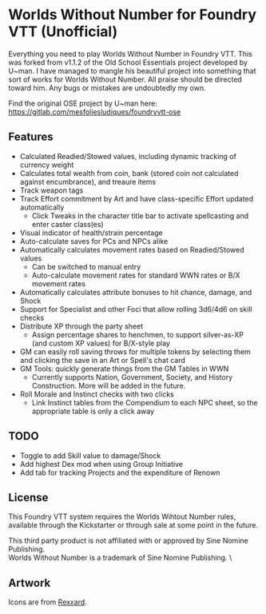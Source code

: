 # Worlds Without Number for Foundry VTT (Unofficial)
Everything you need to play Worlds Without Number in Foundry VTT. This was forked from v1.1.2 of the Old School Essentials project developed by U~man. I have managed to mangle his beautiful project into something that sort of works for Worlds Without Number. All praise should be directed toward him. Any bugs or mistakes are undoubtedly my own.

Find the original OSE project by U~man here: https://gitlab.com/mesfoliesludiques/foundryvtt-ose
## Features
* Calculated Readied/Stowed values, including dynamic tracking of currency weight
* Calculates total wealth from coin, bank (stored coin not calculated against encumbrance), and treaure items
* Track weapon tags
* Track Effort commitment by Art and have class-specific Effort updated automatically
    * Click Tweaks in the character title bar to activate spellcasting and enter caster class(es)
* Visual indicator of health/strain percentage
* Auto-calculate saves for PCs and NPCs alike
* Automatically calculates movement rates based on Readied/Stowed values
    * Can be switched to manual entry
    * Auto-calculate movement rates for standard WWN rates or B/X movement rates
* Automatically calculates attribute bonuses to hit chance, damage, and Shock
* Support for Specialist and other Foci that allow rolling 3d6/4d6 on skill checks
* Distribute XP through the party sheet
    * Assign percentage shares to henchmen, to support silver-as-XP (and custom XP values) for B/X-style play
* GM can easily roll saving throws for multiple tokens by selecting them and clicking the save in an Art or Spell's chat card
* GM Tools: quickly generate things from the GM Tables in WWN
    * Currently supports Nation, Government, Society, and History Construction. More will be added in the future.
* Roll Morale and Instinct checks with two clicks
    * Link Instinct tables from the Compendium to each NPC sheet, so the appropriate table is only a click away
## TODO
* Toggle to add Skill value to damage/Shock
* Add highest Dex mod when using Group Initiative
* Add tab for tracking Projects and the expenditure of Renown
## License
This Foundry VTT system requires the Worlds Wihtout Number rules, available through the Kickstarter or through sale at some point in the future.

This third party product is not affiliated with or approved by Sine Nomine Publishing. \
Worlds Without Number is a trademark of Sine Nomine Publishing. \

## Artwork
Icons are from [Rexxard](https://assetstore.unity.com/packages/2d/gui/icons/flat-skills-icons-82713).